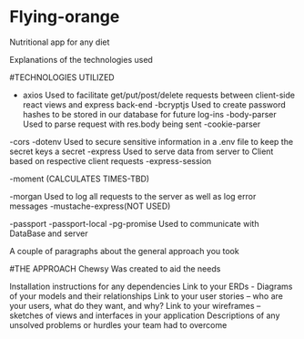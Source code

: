# Flying-orange
Nutritional app for any diet



Explanations of the technologies used

#TECHNOLOGIES UTILIZED
- axios
  Used to facilitate get/put/post/delete requests between client-side react views and express back-end
-bcryptjs
  Used to create password hashes to be stored in our database for future log-ins
-body-parser
  Used to parse request with res.body being sent 
-cookie-parser

-cors
-dotenv
  Used to secure sensitive information in a .env file to keep the secret keys a secret 
-express
  Used to serve data from server to Client based on respective client requests 
-express-session

-moment (CALCULATES TIMES-TBD)

-morgan
  Used to log all requests to the server as well as log error messages
-mustache-express(NOT USED)

-passport
-passport-local
-pg-promise
  Used to communicate with DataBase and server


A couple of paragraphs about the general approach you took

#THE APPROACH
  Chewsy Was created to aid the needs 

Installation instructions for any dependencies
Link to your ERDs - Diagrams of your models and their relationships
Link to your user stories – who are your users, what do they want, and why?
Link to your wireframes – sketches of views and interfaces in your application
Descriptions of any unsolved problems or hurdles your team had to overcome